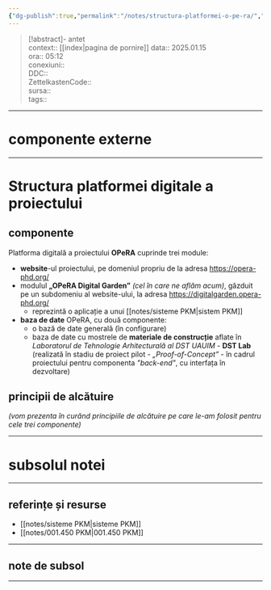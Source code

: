 ```yaml
---
{"dg-publish":true,"permalink":"/notes/structura-platformei-o-pe-ra/","title":"structura platformei OPeRA","created":"2025-01-15T06:37:37.000+02:00","updated":"2025-01-15T06:37:38.000+02:00"}
---
```


> [!abstract]- antet  
> context::  [[index\|pagina de pornire]]
> data:: 2025.01.15  
> ora:: 05:12  
> conexiuni::  
> DDC::  
> ZettelkastenCode::  
> sursa::  
> tags::  


---

# componente externe

---

# Structura platformei digitale a proiectului
## componente

Platforma digitală a proiectului **OPeRA** cuprinde trei module:
- **website**-ul proiectului, pe domeniul propriu de la adresa https://opera-phd.org/
- modulul **„OPeRA Digital Garden”** *(cel în care ne aflăm acum)*, găzduit pe un subdomeniu al website-ului, la adresa https://digitalgarden.opera-phd.org/
	- reprezintă o aplicație a unui [[notes/sisteme PKM\|sistem PKM]]
- **baza de date** OPeRA, cu două componente:
	- o bază de date generală (în configurare)
	- baza de date cu mostrele de **materiale de construcție** aflate în *Laboratorul de Tehnologie Arhitecturală al DST UAUIM* - **DST Lab** (realizată în stadiu de proiect pilot - *„Proof-of-Concept”* - în cadrul proiectului pentru componenta *"back-end"*, cu interfața în dezvoltare)
## principii de alcătuire
*(vom prezenta în curând principiile de alcătuire pe care le-am folosit pentru cele trei componente)*



---
# subsolul notei
---
## referințe și resurse
- [[notes/sisteme PKM\|sisteme PKM]]
- [[notes/001.450 PKM\|001.450 PKM]]

---
## note de subsol
---


